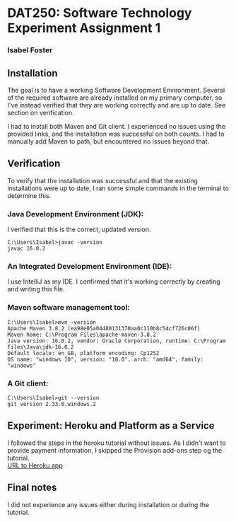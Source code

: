 # DAT250: Software Technology Experiment Assignment 1
### Isabel Foster 

## Installation 
The goal is to have a working Software Development Environment. Several of the required software
are already installed on my primary computer, so I've instead verified that they are working correctly
and are up to date. See section on verification.

I had to install both Maven and Git client. I experienced no issues using the provided links, and the 
installation was successful on both counts. 
I had to manually add Maven to path, but encountered no issues beyond that. 

## Verification 
To verify that the installation was successful and that the existing installations were up to date,
I ran some simple commands in the terminal to determine this.

### Java Development Environment (JDK): 
I verified that this is the correct, updated version.
```console
C:\Users\Isabel>javac -version
javac 16.0.2
```

### An Integrated Development Environment (IDE):
I use IntelliJ as my IDE. I confirmed that it's working correctly by creating and writing this file. 

### Maven software management tool:
```console
C:\Users\Isabel>mvn -version
Apache Maven 3.8.2 (ea98e05a04480131370aa0c110b8c54cf726c06f)
Maven home: C:\Program Files\apache-maven-3.8.2
Java version: 16.0.2, vendor: Oracle Corporation, runtime: C:\Program Files\Java\jdk-16.0.2
Default locale: en_GB, platform encoding: Cp1252
OS name: "windows 10", version: "10.0", arch: "amd64", family: "windows"
```

### A Git client:
```console
C:\Users\Isabel>git --version
git version 2.33.0.windows.2
```

## Experiment: Heroku and Platform as a Service
I followed the steps in the heroku tutorial without issues. As I didn't want to provide payment information, I skipped
the Provision add-ons step og the tutorial. \
[URL to Heroku app](https://powerful-mesa-99172.herokuapp.com/)

## Final notes
I did not experience any issues either during installation or during the tutorial. 



